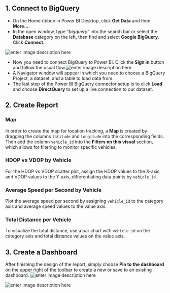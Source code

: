 ## 1. Connect to BigQuery
-   On the Home ribbon in Power BI Desktop, click  **Get Data**  and then  **More…**.
-  In the open window, type “_bigquery_” into the search bar or select the  **Database** category on the left, then find and select  **Google BigQuery**. Click  **Connect**.

![enter image description here](https://blog.coupler.io/wp-content/uploads/2021/08/2-select-google-bigquery.png)
- Now you need to connect BigQuery to Power BI. Click the **Sign in** button and follow the usual flow.![enter image description here](https://blog.coupler.io/wp-content/uploads/2021/08/3-sign-in-google-bigquery.png)
-  A Navigator window will appear in which you need to choose a BigQuery Project, a dataset, and a table to load data from.
- The last step of the Power BI BigQuery connector setup is to click **Load** and choose **DirectQuery** to set up a live connection to our dataset.

## 2. Create Report

### **Map**
In order to create the map for location tracking, a **Map** is created by dragging the columns `latitude` and `longitude` into the corresponding fields. Then add the column `vehicle_id` into the **Filters on this visual** section, which allows for filtering to monitor specific vehicles.

### **HDOP vs VDOP by Vehicle**
For the HDOP vs VDOP scatter plot, assign the HDOP values to the X-axis and VDOP values to the Y-axis, differentiating data points by `vehicle_id`.

### **Average Speed per Second by Vehicle**
Plot the average speed per second by assigning `vehicle_id` to the category axis and average speed values to the value axis.

### **Total Distance per Vehicle**
To visualize the total distance, use a bar chart with `vehicle_id` on the category axis and total distance values on the value axis.

## 3. Create a Dashboard

After finishing the design of the report, simply choose **Pin to the dashboard** on the upper right of the toolbar to create a new or save to an existing dashboard. 
![enter image description here](https://learn.microsoft.com/en-us/power-bi/create-reports/media/service-dashboard-pin-live-tile-from-report/power-bi-pin.png)



![enter image description here](https://learn.microsoft.com/en-us/power-bi/create-reports/media/service-dashboard-pin-live-tile-from-report/pbi-pin-live-page-dialog.png)
